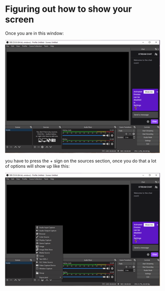 # Figuring out how to show your screen 

Once you are in this window:

![](Pictures/firstscreen.png)

you have to press the + sign on the sources section, once you do that a lot of options will show up like this:

![](Pictures/secondScreen.png)
